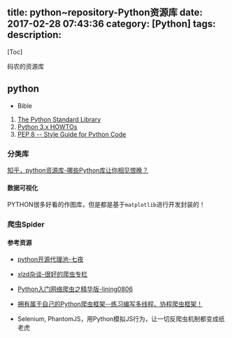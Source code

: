 title: python~repository-Python资源库
date: 2017-02-28 07:43:36
category: [Python]
tags:
description:
---
[Toc]

码农的资源库

## python

* Bible 
1. [The Python Standard Library](https://docs.python.org/3/library)
2. [Python 3.x HOWTOs](https://docs.python.org/3.5/howto/index.html)
3. [PEP 8 -- Style Guide for Python Code](https://www.python.org/dev/peps/pep-0008/)

### 分类库

[知乎，python资源库-哪些Python库让你相见恨晚？](https://www.zhihu.com/question/24590883)

#### 数据可视化

PYTHON很多好看的作图库，但是都是基于`matplotlib`进行开发封装的！

### 爬虫Spider

#### 参考资源

* [python开源代理池-七夜](http://www.cnblogs.com/qiyeboy/p/5693128.html)

* [xlzd杂谈-很好的爬虫专栏](http://xlzd.me/tag/crawler/1/)
* [Python入门网络爬虫之精华版-lining0806](https://github.com/lining0806/PythonSpiderNotes)
* [拥有属于自己的Python爬虫框架--练习编写多线程、协程爬虫框架！](https://zhuanlan.zhihu.com/p/24469566)
* Selenium, PhantomJS，用Python模拟JS行为，让一切反爬虫机制都变成纸老虎

